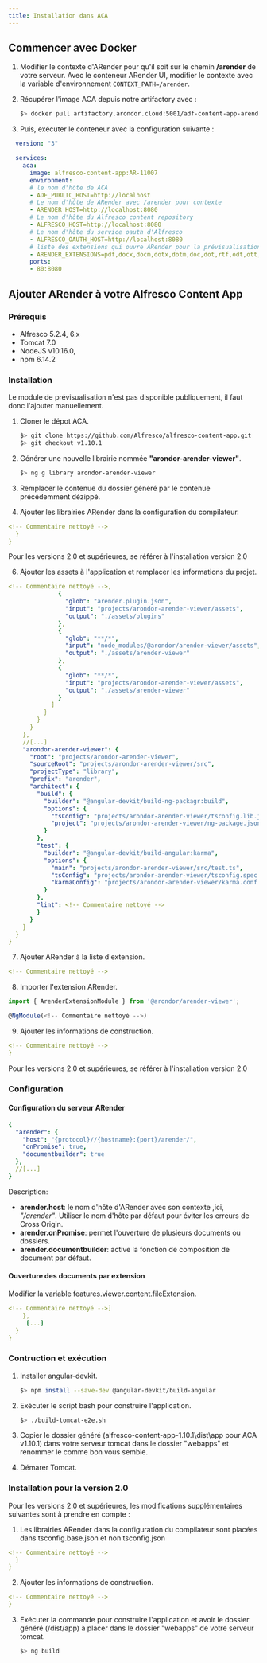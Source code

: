 ```yaml
---
title: Installation dans ACA
---
```


## Commencer avec Docker

1. Modifier le contexte d'ARender pour qu'il soit sur le chemin **/arender** de votre serveur.
Avec le conteneur ARender UI, modifier le contexte avec la variable d'environnement `CONTEXT_PATH=/arender`.

2. Récupérer l'image ACA depuis notre artifactory avec :

    ```bash
    $> docker pull artifactory.arondor.cloud:5001/adf-content-app-arender:<!-- Commentaire nettoyé -->
    ```

3. Puis, exécuter le conteneur avec la configuration suivante :

```yaml
  version: "3"

  services:
    aca:
      image: alfresco-content-app:AR-11007
      environment:
      # le nom d'hôte de ACA
      - ADF_PUBLIC_HOST=http://localhost
      # Le nom d'hôte de ARender avec /arender pour contexte
      - ARENDER_HOST=http://localhost:8080
      # Le nom d'hôte du Alfresco content repository
      - ALFRESCO_HOST=http://localhost:8080
      # Le nom d'hôte du service oauth d'Alfresco
      - ALFRESCO_OAUTH_HOST=http://localhost:8080
      # liste des extensions qui ouvre ARender pour la prévisualisation (avec ',' comme séparateur)
      - ARENDER_EXTENSIONS=pdf,docx,docm,dotx,dotm,doc,dot,rtf,odt,ott,xlsx,xlsm,xls,xlt,xml,csv,ods,ots,pptx,pptm,ppt,pps,odp,otp,vsdx,msg,eml,html,htm,txt,dwg,dxf,tif,tiff,dcm,mda,ica,mmr,mca,jpg,jpeg,jpe,jfif,jp2,jpf,jpx,j2k,j2c,jpc,png,gif,webp,bmp,mp4,zip
      ports:
      - 80:8080

```


## Ajouter ARender à votre Alfresco Content App

### Prérequis

- Alfresco 5.2.4, 6.x
- Tomcat  7.0
- NodeJS v10.16.0,
- npm 6.14.2

### Installation

Le module de prévisualisation n'est pas disponible publiquement, il faut donc l'ajouter manuellement.

1. Cloner le dépot ACA.

    ```bash
    $> git clone https://github.com/Alfresco/alfresco-content-app.git
    $> git checkout v1.10.1
    ```


3. Générer une nouvelle librairie nommée **"arondor-arender-viewer"**.

    ```bash
    $> ng g library arondor-arender-viewer
    ```

4. Remplacer le contenue du dossier généré par le contenue précédemment dézippé.

5. Ajouter les librairies ARender dans la configuration du compilateur.

```yaml
<!-- Commentaire nettoyé -->
  }
}
```

Pour les versions 2.0 et supérieures, se référer à l'installation version 2.0

6. Ajouter les assets à l'application et remplacer les informations du projet.

```yml
<!-- Commentaire nettoyé -->,
              {
                "glob": "arender.plugin.json",
                "input": "projects/arondor-arender-viewer/assets",
                "output": "./assets/plugins"
              },
              {
                "glob": "**/*",
                "input": "node_modules/@arondor/arender-viewer/assets",
                "output": "./assets/arender-viewer"
              },
              {
                "glob": "**/*",
                "input": "projects/arondor-arender-viewer/assets",
                "output": "./assets/arender-viewer"
              }
            ]
          }
        }
      }
    },
    //[...]
    "arondor-arender-viewer": {
      "root": "projects/arondor-arender-viewer",
      "sourceRoot": "projects/arondor-arender-viewer/src",
      "projectType": "library",
      "prefix": "arender",
      "architect": {
        "build": {
          "builder": "@angular-devkit/build-ng-packagr:build",
          "options": {
            "tsConfig": "projects/arondor-arender-viewer/tsconfig.lib.json",
            "project": "projects/arondor-arender-viewer/ng-package.json"
          }
        },
        "test": {
          "builder": "@angular-devkit/build-angular:karma",
          "options": {
            "main": "projects/arondor-arender-viewer/src/test.ts",
            "tsConfig": "projects/arondor-arender-viewer/tsconfig.spec.json",
            "karmaConfig": "projects/arondor-arender-viewer/karma.conf.js"
          }
        },
        "lint": <!-- Commentaire nettoyé -->
        }
      }
    }
  }
}
```

7. Ajouter ARender à la liste d'extension.

```yml
<!-- Commentaire nettoyé -->
```

8. Importer l'extension ARender.

```ts
import { ArenderExtensionModule } from '@arondor/arender-viewer';

@NgModule(<!-- Commentaire nettoyé -->)
```

9. Ajouter les informations de construction.

```yml
<!-- Commentaire nettoyé -->
}
```


Pour les versions 2.0 et supérieures, se référer à l'installation version 2.0

### Configuration

#### Configuration du serveur ARender


```yml
{
  "arender": {
    "host": "{protocol}//{hostname}:{port}/arender/",
    "onPromise": true,
    "documentbuilder": true
  },
  //[...]
}
```


Description:

- **arender.host**: le nom d'hôte  d'ARender avec son contexte ,ici, *"/arender"*. Utiliser le nom d'hôte par défaut pour éviter les erreurs de Cross Origin.
- **arender.onPromise**: permet l'ouverture de plusieurs documents ou dossiers.
- **arender.documentbuilder**: active la fonction de composition de document par défaut.

#### Ouverture des documents par extension

Modifier la variable features.viewer.content.fileExtension.

```yml
<!-- Commentaire nettoyé -->]
    },
     [...]
  }
}
```


### Contruction et exécution

1. Installer angular-devkit.

    ```bash
    $> npm install --save-dev @angular-devkit/build-angular
    ```

2. Exécuter le script bash pour construire l'application.

    ```bash
    $> ./build-tomcat-e2e.sh
    ```

3. Copier le dossier généré (alfresco-content-app-1.10.1\dist\app pour ACA v1.10.1) dans votre serveur tomcat dans le dossier "webapps" et renommer le comme bon vous semble.

4. Démarer Tomcat.

### Installation pour la version 2.0

Pour les versions 2.0 et supérieures, les modifications supplémentaires suivantes sont à prendre en compte :

1. Les librairies ARender dans la configuration du compilateur sont placées dans tsconfig.base.json et non tsconfig.json


```yaml
<!-- Commentaire nettoyé -->
  }
}
```


2. Ajouter les informations de construction.


```yml
<!-- Commentaire nettoyé -->
}
```


3. Exécuter la commande pour construire l'application et avoir le dossier généré (/dist/app) à placer dans le dossier "webapps" de votre serveur tomcat.

    ```bash
    $> ng build
    ```
